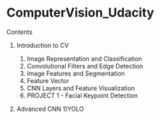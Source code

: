 # ComputerVision_Udacity
Contents
1) Introduction to CV
    1) Image Representation and Classification
    2) Convolutional Filters and Edge Detection
    3) Image Features and Segmentation
    4) Feature Vector
    5) CNN Layers and Feature Visualization
    6) PROJECT 1 - Facial Keypoint Detection

2) Advanced CNN
1)YOLO

